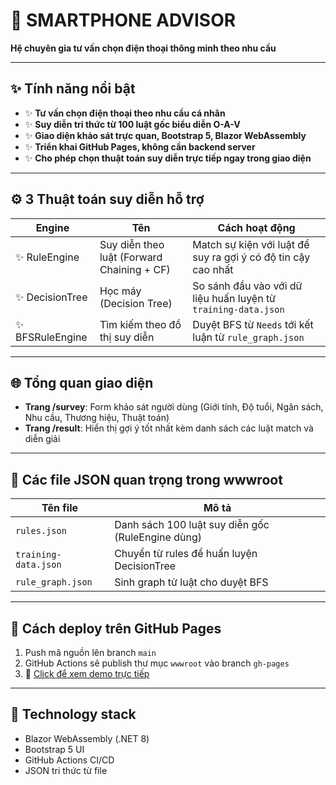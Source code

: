 # 🚀 SMARTPHONE ADVISOR

**Hệ chuyên gia tư vấn chọn điện thoại thông minh theo nhu cầu**

---

## ✨ Tính năng nổi bật

- ✨ **Tư vấn chọn điện thoại theo nhu cầu cá nhân**
- ✨ **Suy diễn tri thức từ 100 luật gốc biểu diễn O-A-V**
- ✨ **Giao diện khảo sát trực quan, Bootstrap 5, Blazor WebAssembly**
- ✨ **Triển khai GitHub Pages, không cần backend server**
- ✨ **Cho phép chọn thuật toán suy diễn trực tiếp ngay trong giao diện**

---

## ⚙️ 3 Thuật toán suy diễn hỗ trợ

| Engine | Tên | Cách hoạt động |
|--------|------|-------------------------------|
| ✨ RuleEngine | Suy diễn theo luật (Forward Chaining + CF) | Match sự kiện với luật để suy ra gợi ý có độ tin cậy cao nhất |
| ✨ DecisionTree | Học máy (Decision Tree) | So sánh đầu vào với dữ liệu huấn luyện từ `training-data.json` |
| ✨ BFSRuleEngine | Tìm kiếm theo đồ thị suy diễn | Duyệt BFS từ `Needs` tới kết luận từ `rule_graph.json` |

---

## 🌐 Tổng quan giao diện

- **Trang /survey**: Form khảo sát người dùng (Giới tính, Độ tuổi, Ngân sách, Nhu cầu, Thương hiệu, Thuật toán)
- **Trang /result**: Hiển thị gợi ý tốt nhất kèm danh sách các luật match và diễn giải

---

## 🔄 Các file JSON quan trọng trong wwwroot

| Tên file | Mô tả |
|-----------|--------|
| `rules.json` | Danh sách 100 luật suy diễn gốc (RuleEngine dùng) |
| `training-data.json` | Chuyển từ rules để huấn luyện DecisionTree |
| `rule_graph.json` | Sinh graph từ luật cho duyệt BFS |

---

## 🚀 Cách deploy trên GitHub Pages

1. Push mã nguồn lên branch `main`
2. GitHub Actions sẽ publish thư mục `wwwroot` vào branch `gh-pages`
3. 🎯 [Click để xem demo trực tiếp](https://hoangsnowy.github.io/SmartPhoneAdvisor/)

---

## 📄 Technology stack
- Blazor WebAssembly (.NET 8)
- Bootstrap 5 UI
- GitHub Actions CI/CD
- JSON tri thức từ file


